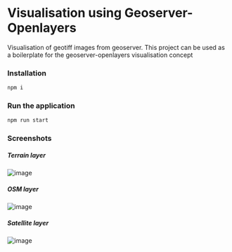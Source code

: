 # Visualisation using Geoserver-Openlayers
Visualisation of geotiff images from geoserver.
This project can be used as a boilerplate for the geoserver-openlayers visualisation concept

### Installation

```bash
npm i
```
### Run the application
```bash
npm run start
```
### Screenshots
##### Terrain layer
![image](https://user-images.githubusercontent.com/57477338/227914481-de7bacb5-c95b-42b0-adf5-95ad22d6ce76.png)
##### OSM layer
![image](https://user-images.githubusercontent.com/57477338/227914730-43c22903-4bc5-4e65-b854-ae5a129ad01d.png)
##### Satellite layer
![image](https://user-images.githubusercontent.com/57477338/227914801-fd88152b-59b0-4399-827b-17b7f445a266.png)
